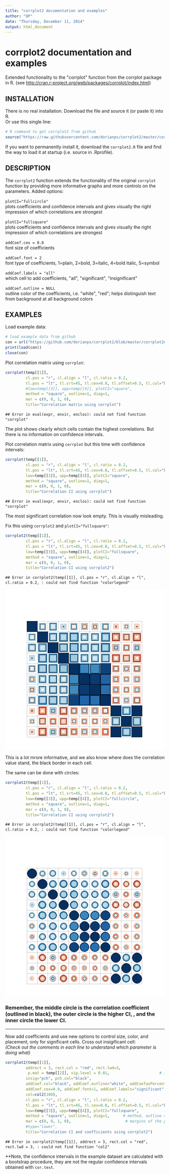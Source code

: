 ```yaml
---
title: "corrplot2 documentation and examples"
author: "DP"
date: "Thursday, December 11, 2014"
output: html_document
---
```

# corrplot2 documentation and examples
Extended functionality to the "corrplot" function from the corrplot package in R.
(see http://cran.r-project.org/web/packages/corrplot/index.html)  




## INSTALLATION  
There is no real installation. Download the file and source it (or paste it) into R.  
Or use this single line:

```r
# R command to get corrplot2 from github
source("https://raw.githubusercontent.com/dorianps/corrplot2/master/corrplot2.R")
```
If you want to permanently install it, download the `corrplot2.R` file and find the way to load it at startup (i.e. source in .Rprofile).




## DESCRIPTION  
The `corrplot2` function extends the functionality of the original `corrplot` function by providing more informative graphs and more controls on the parameters. Added options:  

`plotCI="fullcircle"`  
plots coefficients and confidence intervals and gives visually the right impression of which correlations are strongest  
  
`plotCI="fullsquare"`  
plots coefficients and confidence intervals and gives visually the right impression of which correlations are strongest  
  
`addCoef.cex = 0.8`  
font size of coefficients  

`addCoef.font = 2`  
font type of coefficients, 1=plain, 2=bold, 3=italic, 4=bold italic, 5=symbol  
  
`addCoef.labels = "all"`   
which cell to add coefficients, "all", "significant", "insignificant"  

`addCoef.outline = NULL`   
outline color of the coefficients, i.e. "white", "red"; helps distinguish text from background at all background colors  




## EXAMPLES  
Load example data:  

```r
# load example data from github
con = url("https://github.com/dorianps/corrplot2/blob/master/corrplot2example.Rdata?raw=true")
print(load(con))
close(con)
```


Plot correlation matrix using `corrplot`:   

```r
corrplot(temp[[1]], 
         cl.pos = "r", cl.align = "l", cl.ratio = 0.2,         
         tl.pos = "lt", tl.srt=45, tl.cex=0.8, tl.offset=0.5, tl.col="black",
         #low=temp[[3]], upp=temp[[4]], plotCI="square",
         method = "square", outline=1, diag=1,
         mar = c(0, 0, 1, 0),      
         title="Correlation matrix using corrplot")
```

```
## Error in eval(expr, envir, enclos): could not find function "corrplot"
```

The plot shows clearly which cells contain the highest correlations. But there is no information on confidence intervals.  
  
Plot correlation matrix using `corrplot` but this time with confidence intervals:   

```r
corrplot(temp[[1]], 
         cl.pos = "r", cl.align = "l", cl.ratio = 0.2,           
         tl.pos = "lt", tl.srt=45, tl.cex=0.8, tl.offset=0.5, tl.col="black",
         low=temp[[3]], upp=temp[[4]], plotCI="square",
         method = "square", outline=1, diag=1,
         mar = c(0, 0, 1, 0),        
         title="Correlation CI using corrplot")
```

```
## Error in eval(expr, envir, enclos): could not find function "corrplot"
```
  
The most significant correlation now look empty. This is visually misleading.  
  
Fix this using `corrplot2` and `plotCI="fullsquare"`:  
  

```r
corrplot2(temp[[1]], 
         cl.pos = "r", cl.align = "l", cl.ratio = 0.2,           
         tl.pos = "lt", tl.srt=45, tl.cex=0.8, tl.offset=0.5, tl.col="black",
         low=temp[[3]], upp=temp[[4]], plotCI="fullsquare",
         method = "square", outline=1, diag=1,
         mar = c(0, 0, 1, 0),        
         title="Correlation CI using corrplot2")
```

```
## Error in corrplot2(temp[[1]], cl.pos = "r", cl.align = "l", cl.ratio = 0.2, : could not find function "colorlegend"
```

![plot of chunk unnamed-chunk-5](figure/unnamed-chunk-5-1.png) 
  
This is a lot mrore informative, and we also know where does the correlation value stand, the black border in each cell.  
  
The same can be done with circles:

```r
corrplot2(temp[[1]], 
         cl.pos = "r", cl.align = "l", cl.ratio = 0.2,           
         tl.pos = "lt", tl.srt=45, tl.cex=0.8, tl.offset=0.5, tl.col="black",
         low=temp[[3]], upp=temp[[4]], plotCI="fullcircle",
         method = "square", outline=1, diag=1,
         mar = c(0, 0, 1, 0),        
         title="Correlation CI using corrplot2")
```

```
## Error in corrplot2(temp[[1]], cl.pos = "r", cl.align = "l", cl.ratio = 0.2, : could not find function "colorlegend"
```

![plot of chunk unnamed-chunk-6](figure/unnamed-chunk-6-1.png) 
  
  
###  Remember, the middle circle is the correlation coefficient (outlined in black), the outer circle is the higher CI, , and the inner circle the lower CI.
  
-------------------------------------------------------------------------------------  
  
Now add coefficients and use new options to control size, color, and placement, only for significant cells. Cross out insigificant cell:  
*(Check out the comments in each line to understand which parameter is doing what)*

```r
corrplot2(temp[[1]], 
         addrect = 3, rect.col = "red", rect.lwd=3,                        # rectangle around clusters if order="hclust"
          p.mat = temp[[2]], sig.level = 0.01,                      # insignificant crossouts
         insig="pch", pch.col="black",
         addCoef.col="black", addCoef.outline="white", addCoefasPercent=T, # add coefficients in plot
         addCoef.cex=0.9, addCoef.font=1, addCoef.labels="significant",    # other coefficient settings
         col=col2(100),                                                   # the colormap, inverted from original
         cl.pos = "r", cl.align = "l", cl.ratio = 0.2,                  # the settings of the legend on the side            
         tl.pos = "lt", tl.srt=45, tl.cex=0.8, tl.offset=0.5, tl.col="black",   # position and angle of variable names
         low=temp[[3]], upp=temp[[4]], plotCI="fullsquare",             # this is to create confidence interval graph
         method = "square", outline=1, diag=1,      # method, outline of squares, include or not diagonal
         mar = c(0, 0, 1, 0),                        # margins of the plot         
         #type="lower",
         title="Correlation CI and coefficients using corrplot2")
```

```
## Error in corrplot2(temp[[1]], addrect = 3, rect.col = "red", rect.lwd = 3, : could not find function "col2"
```
  
  
  
\*\*Note, the confidence intervals in the example dataset are calculated with a bootstrap procedure, they are not the regular confidence intervals obtained with `cor.test`.
